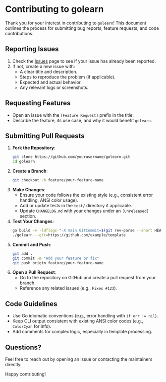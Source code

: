 # Contributing to golearn

Thank you for your interest in contributing to `golearn`! This document outlines the process for submitting bug reports,
feature requests, and code contributions.

## Reporting Issues

1. Check the [Issues](https://github.com/yourusername/gogen/issues) page to see if your issue has already been reported.
2. If not, create a new issue with:
   - A clear title and description.
   - Steps to reproduce the problem (if applicable).
   - Expected and actual behavior.
   - Any relevant logs or screenshots.

## Requesting Features

- Open an issue with the `[Feature Request]` prefix in the title.
- Describe the feature, its use case, and why it would benefit `golearn`.

## Submitting Pull Requests

1. **Fork the Repository**:
   ```bash
   git clone https://github.com/yourusername/golearn.git
   cd golearn
   ```
2. **Create a Branch**:
   ```bash
   git checkout -b feature/your-feature-name
   ```
3. **Make Changes**:
   - Ensure your code follows the existing style (e.g., consistent error handling, ANSI color usage).
   - Add or update tests in the `test/` directory if applicable.
   - Update `CHANGELOG.md` with your changes under an `[Unreleased]` section.
4. **Test Your Changes**:
   ```bash
   go build -v -ldflags "-X main.GitCommit=$(git rev-parse --short HEAD)" -o golearn ./main.go
   ./golearn --git=https://github.com/example/template
   ```
5. **Commit and Push**:
   ```bash
   git add .
   git commit -m "Add your feature or fix"
   git push origin feature/your-feature-name
   ```
6. **Open a Pull Request**:
   - Go to the repository on GitHub and create a pull request from your branch.
   - Reference any related issues (e.g., `Fixes #123`).

## Code Guidelines

- Use Go idiomatic conventions (e.g., error handling with `if err != nil`).
- Keep CLI output consistent with existing ANSI color codes (e.g., `ColorCyan` for info).
- Add comments for complex logic, especially in template processing.

## Questions?

Feel free to reach out by opening an issue or contacting the maintainers directly.

Happy contributing!
